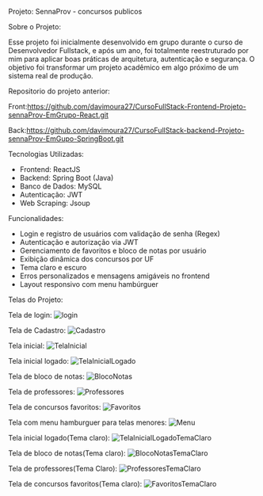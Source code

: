 Projeto: SennaProv - concursos publicos

Sobre o Projeto:

Esse projeto foi inicialmente desenvolvido em grupo durante o curso de Desenvolvedor Fullstack, e após um ano, foi totalmente reestruturado por mim para aplicar boas práticas de arquitetura, autenticação e segurança.
O objetivo foi transformar um projeto acadêmico em algo próximo de um sistema real de produção.

Repositorio do projeto anterior:

Front:https://github.com/davimoura27/CursoFullStack-Frontend-Projeto-sennaProv-EmGrupo-React.git

Back:https://github.com/davimoura27/CursoFullStack-backend-Projeto-sennaProv-EmGupo-SpringBoot.git

Tecnologias Utilizadas:

- Frontend: ReactJS  
- Backend: Spring Boot (Java)  
- Banco de Dados: MySQL  
- Autenticação: JWT  
- Web Scraping: Jsoup  

Funcionalidades:

- Login e registro de usuários com validação de senha (Regex)  
- Autenticação e autorização via JWT  
- Gerenciamento de favoritos e bloco de notas por usuário  
- Exibição dinâmica dos concursos por UF  
- Tema claro e escuro  
- Erros personalizados e mensagens amigáveis no frontend  
- Layout responsivo com menu hambúrguer  

Telas do Projeto:

 
Tela de login:
![login](images/TelaLogin.png)

Tela de Cadastro:
![Cadastro](images/TelaCadastro.png)

Tela inicial:
![TelaInicial](images/TelaInicial.png)

Tela inicial logado:
![TelaInicialLogado](images/TelaInicialLogado.png)

Tela de bloco de notas:
![BlocoNotas](images/TelaBlocoNotas.png)

Tela de professores:
![Professores](images/TelaProfessores.png)

Tela de concursos favoritos:
![Favoritos](images/TelaConcursosFavoritos.png)

Tela com menu hamburguer para telas menores:
![Menu](images/TelaMenorMenuHamburguer.png)

Tela inicial logado(Tema claro):
![TelaInicialLogadoTemaClaro](images/TelaMenorMenuHamburguer.png)

Tela de bloco de notas(Tema claro):
![BlocoNotasTemaClaro](images/TelaBlocoNotastemaclaro.png)

Tela de professores(Tema Claro):
![ProfessoresTemaClaro](images/TelaProfessoresTemaClaro.png)

Tela de concursos favoritos(Tema claro):
![FavoritosTemaClaro](images/TelaConcursosFavoritostemaclaro.png)










